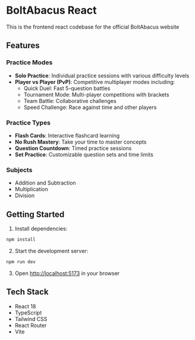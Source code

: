 # BoltAbacus React

This is the frontend react codebase for the official BoltAbacus website

## Features

### Practice Modes
- **Solo Practice**: Individual practice sessions with various difficulty levels
- **Player vs Player (PvP)**: Competitive multiplayer modes including:
  - Quick Duel: Fast 5-question battles
  - Tournament Mode: Multi-player competitions with brackets
  - Team Battle: Collaborative challenges
  - Speed Challenge: Race against time and other players

### Practice Types
- **Flash Cards**: Interactive flashcard learning
- **No Rush Mastery**: Take your time to master concepts
- **Question Countdown**: Timed practice sessions
- **Set Practice**: Customizable question sets and time limits

### Subjects
- Addition and Subtraction
- Multiplication
- Division

## Getting Started

1. Install dependencies:
```bash
npm install
```

2. Start the development server:
```bash
npm run dev
```

3. Open [http://localhost:5173](http://localhost:5173) in your browser

## Tech Stack

- React 18
- TypeScript
- Tailwind CSS
- React Router
- Vite